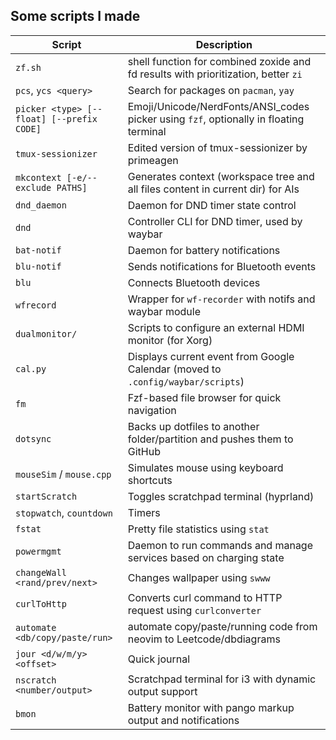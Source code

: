 ## Some scripts I made

| Script                                    | Description                                                                            |
| ---------------                           | -------------                                                                          |
| `zf.sh`                                      | shell function for combined zoxide and fd results with prioritization, better `zi`     |
| `pcs`, `ycs <query>`                      | Search for packages on `pacman`, `yay`                                                 |
| `picker <type> [--float] [--prefix CODE]` | Emoji/Unicode/NerdFonts/ANSI_codes picker using `fzf`, optionally in floating terminal |
| `tmux-sessionizer`                        | Edited version of tmux-sessionizer by primeagen                                        |
| `mkcontext [-e/--exclude PATHS]`          | Generates context (workspace tree and all files content in current dir) for AIs        |
| `dnd_daemon`                              | Daemon for DND timer state control                                                     |
| `dnd`                                     | Controller CLI for DND timer, used by waybar                                           |
| `bat-notif`                               | Daemon for battery notifications                                                       |
| `blu-notif`                               | Sends notifications for Bluetooth events                                               |
| `blu`                                     | Connects Bluetooth devices                                                             |
| `wfrecord`                                | Wrapper for `wf-recorder` with notifs and waybar module                                |
| `dualmonitor/`                            | Scripts to configure an external HDMI monitor (for Xorg)                               |
| `cal.py`                                  | Displays current event from Google Calendar (moved to `.config/waybar/scripts`)        |
| `fm`                                      | Fzf-based file browser for quick navigation                                            |
| `dotsync`                                 | Backs up dotfiles to another folder/partition and pushes them to GitHub                |
| `mouseSim` / `mouse.cpp`                  | Simulates mouse using keyboard shortcuts                                               |
| `startScratch`                            | Toggles scratchpad terminal (hyprland)                                                 |
| `stopwatch`, `countdown`                  | Timers                                                                                 |
| `fstat`                                   | Pretty file statistics using `stat`                                                    |
| `powermgmt`                               | Daemon to run commands and manage services based on charging state                     |
| `changeWall <rand/prev/next>`             | Changes wallpaper using `swww`                                                         |
| `curlToHttp`                              | Converts curl command to HTTP request using `curlconverter`                            |
| `automate <db/copy/paste/run>`            | automate copy/paste/running code from neovim to Leetcode/dbdiagrams                    |
| `jour <d/w/m/y> <offset>`                 | Quick journal                                                                          |
| `nscratch <number/output>`                | Scratchpad terminal for i3 with dynamic output support                                 |
| `bmon`                                    | Battery monitor with pango markup output and notifications                             |

